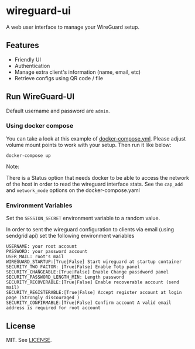 # wireguard-ui

A web user interface to manage your WireGuard setup.

## Features
- Friendly UI
- Authentication
- Manage extra client's information (name, email, etc)
- Retrieve configs using QR code / file

## Run WireGuard-UI

Default username and password are `admin`.

### Using docker compose

You can take a look at this example of [docker-compose.yml](https://github.com/cyr-ius/wireguard-ui/blob/master/docker-compose.yaml). Please adjust volume mount points to work with your setup. Then run it like below:

```
docker-compose up
```

Note:

There is a Status option that needs docker to be able to access the network of the host in order to read the 
wireguard interface stats. See the `cap_add` and `network_mode` options on the docker-compose.yaml


### Environment Variables


Set the `SESSION_SECRET` environment variable to a random value.

In order to sent the wireguard configuration to clients via email (using sendgrid api) set the following environment variables

```
USERNAME: your root account
PASSWORD: your password account
USER_MAIL: root's mail
WIREGUARD_STARTUP:[True|False] Start wireguard at startup container
SECURITY_TWO_FACTOR: [True|False] Enable Totp panel
SECURITY_CHANGEABLE:[True|False] Enable Change passdword panel
SECURITY_PASSWORD_LENGTH_MIN: Length password
SECURITY_RECOVERABLE:[True|False] Enable recoverable account (send mail)
SECURITY_REGISTERABLE:[True|False] Accept register account at login page (Strongly discouraged )
SECURITY_CONFIRMABLE:[True|False] Confirm account A valid email address is required for root account
```


## License
MIT. See [LICENSE](https://github.com/cyr-ius/wireguard-ui/blob/master/LICENSE).
